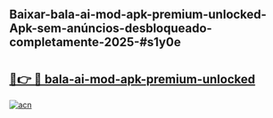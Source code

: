 ## Baixar-bala-ai-mod-apk-premium-unlocked-Apk-sem-anúncios-desbloqueado-completamente-2025-#s1y0e

# <h2><a href="https://ainizakaria.my?title=bala-ai-mod-apk-premium-unlocked&ref=22M">🔗👉 🔴 bala-ai-mod-apk-premium-unlocked</a></h2>

[![acn](https://github.com/user-attachments/assets/0f9c940e-d8b0-45ae-aac7-cd30a18b3e1c)](https://ainizakaria.my?title=bala-ai-mod-apk-premium-unlocked&ref=22M)

